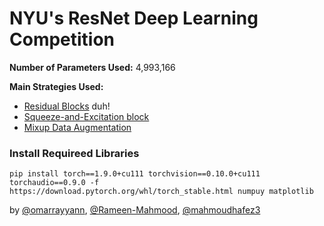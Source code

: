 # NYU's ResNet Deep Learning Competition


**Number of Parameters Used:** 4,993,166

**Main Strategies Used:**

- [Residual Blocks](https://arxiv.org/abs/1512.03385) duh!
- [Squeeze-and-Excitation block](https://arxiv.org/abs/1709.01507)
- [Mixup Data Augmentation](https://arxiv.org/abs/1710.09412v2)

### Install Requireed Libraries
```
pip install torch==1.9.0+cu111 torchvision==0.10.0+cu111 torchaudio==0.9.0 -f https://download.pytorch.org/whl/torch_stable.html numpuy matplotlib
```

by [@omarrayyann](https://www.github.com/omarrayyann), [@Rameen-Mahmood](https://www.github.com/Rameen-Mahmood), [@mahmoudhafez3](https://www.github.com/mahmoudhafez3)
